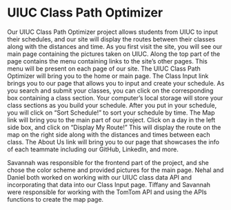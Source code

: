 # UIUC Class Path Optimizer

  Our UIUC Class Path Optimizer project allows students from UIUC to input their schedules, and our site will display the routes between their classes along with the distances and time.
  As you first visit the site, you will see our main page containing the pictures taken on UIUC. Along the top part of the page contains the menu containing links to the site’s other pages. This menu will be present on each page of our site. The UIUC Class Path Optimizer will bring you to the home or main page.
  The Class Input link brings you to our page that allows you to input and create your schedule. As you search and submit your classes, you can click on the corresponding box containing a class section. Your computer’s local storage will store your class sections as you build your schedule. After you put in your schedule, you will click on “Sort Schedule!” to sort your schedule by time.
  The Map link will bring you to the main part of our project. Click on a day in the left side box, and click on “Display My Route!” This will display the route on the map on the right side along with the  distances and times between each class.
The About Us link will bring you to our page that showcases the info of each teammate including our GitHub, LinkedIn, and more.

Savannah was responsible for the frontend part of the project, and she chose the color scheme and provided pictures for the main page.
Nehal and Daniel both worked on working with our UIUC class data API and incorporating that data into our Class Input page.
Tiffany and Savannah were responsible for working with the TomTom API and using the APIs functions to create the map page.
